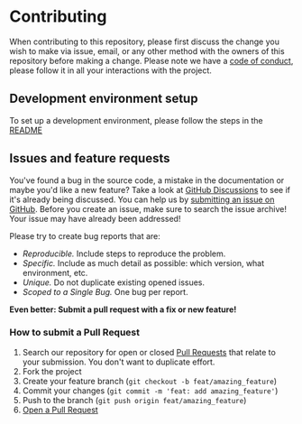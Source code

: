 # Contributing

When contributing to this repository, please first discuss the change you wish to make via issue, email, or any other method with the owners of this repository before making a change.
Please note we have a [code of conduct](CODE_OF_CONDUCT.md), please follow it in all your interactions with the project.

## Development environment setup

To set up a development environment, please follow the steps in the [README](https://github.com/project-undefined/Lupine-OS#installation-and-running)

## Issues and feature requests

You've found a bug in the source code, a mistake in the documentation or maybe you'd like a new feature? Take a look at [GitHub Discussions](https://github.com/project-undefined/Lupine-OS/discussions) to see if it's already being discussed. You can help us by [submitting an issue on GitHub](https://github.com/project-undefined/Lupine-OS/issues). Before you create an issue, make sure to search the issue archive! Your issue may have already been addressed!

Please try to create bug reports that are:

- _Reproducible._ Include steps to reproduce the problem.
- _Specific._ Include as much detail as possible: which version, what environment, etc.
- _Unique._ Do not duplicate existing opened issues.
- _Scoped to a Single Bug._ One bug per report.

**Even better: Submit a pull request with a fix or new feature!**

### How to submit a Pull Request

1. Search our repository for open or closed
   [Pull Requests](https://github.com/project-undefined/Lupine-OS/pulls)
   that relate to your submission. You don't want to duplicate effort.
2. Fork the project
3. Create your feature branch (`git checkout -b feat/amazing_feature`)
4. Commit your changes (`git commit -m 'feat: add amazing_feature'`)
5. Push to the branch (`git push origin feat/amazing_feature`)
6. [Open a Pull Request](https://github.com/project-undefined/Lupine-OS/compare?expand=1)
